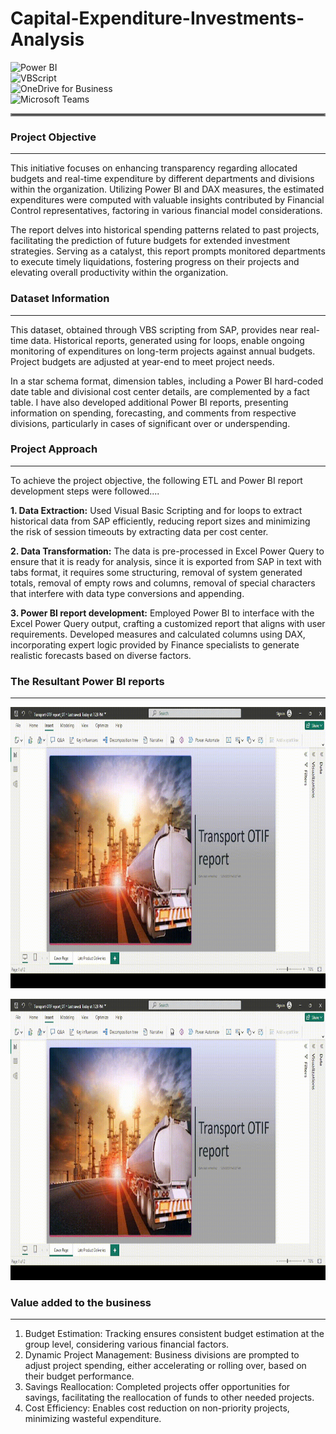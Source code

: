 # Capital-Expenditure-Investments-Analysis


![Power BI](https://img.shields.io/badge/Analytics-Power_BI-yellow?logo=powerbi&logoColor=white&style=flat-square) <br>
![VBScript](https://img.shields.io/badge/Scripting-Visual_Basic-blue?logo=visual-studio&logoColor=white&style=flat-square) <br>
![OneDrive for Business](https://img.shields.io/badge/Cloud-OneDrive_for_Business-blue?logo=onedrive&logoColor=white&style=flat-square) <br>
![Microsoft Teams](https://img.shields.io/badge/Communication-Microsoft_Teams-purple?logo=microsoft-teams&logoColor=white&style=flat-square) <br>


<hr style="border: 2px solid gray;">

### Project Objective
---

This initiative focuses on enhancing transparency regarding allocated budgets and real-time expenditure by different departments and divisions within the organization. Utilizing Power BI and DAX measures, the estimated expenditures were computed with valuable insights contributed by Financial Control representatives, factoring in various financial model considerations.

The report delves into historical spending patterns related to past projects, facilitating the prediction of future budgets for extended investment strategies. Serving as a catalyst, this report prompts monitored departments to execute timely liquidations, fostering progress on their projects and elevating overall productivity within the organization.



### Dataset Information
---

This dataset, obtained through VBS scripting from SAP, provides near real-time data. Historical reports, generated using for loops, enable ongoing monitoring of expenditures on long-term projects against annual budgets. Project budgets are adjusted at year-end to meet project needs.

In a star schema format, dimension tables, including a Power BI hard-coded date table and divisional cost center details, are complemented by a fact table. I have also developed additional Power BI reports, presenting information on spending, forecasting, and comments from respective divisions, particularly in cases of significant over or underspending.


### Project Approach
---

To achieve the project objective, the following ETL and Power BI report development steps were followed....

**1. Data Extraction:**
Used Visual Basic Scripting and for loops to extract historical data from SAP efficiently, reducing report sizes and minimizing the risk of session timeouts by extracting data per cost center.

**2. Data Transformation:**
The data is pre-processed in Excel Power Query to ensure that it is ready for analysis, since it is exported from SAP in text with tabs format, it requires some structuring, removal of system generated totals, removal of empty rows and columns, removal of special characters that interfere with data type conversions and appending. 

**3. Power BI report development:**
Employed Power BI to interface with the Excel Power Query output, crafting a customized report that aligns with user requirements. Developed measures and calculated columns using DAX, incorporating expert logic provided by Finance specialists to generate realistic forecasts based on diverse factors.



### The Resultant Power BI reports
---

<p align="center">
  <img src="https://github.com/CarolMmai/Late-Product-Deliveries-Analysis/blob/main/Power_BI_report_Late_product_delivery.gif" width="800" height="450" alt="Late Product Delivery Power BI Report">
</p>

<p align="center">
  <img src="https://github.com/CarolMmai/Late-Product-Deliveries-Analysis/blob/main/Power_BI_report_Late_product_delivery.gif" width="800" height="450" alt="Late Product Delivery Power BI Report">
</p>


### Value added to the business
---
1. Budget Estimation: Tracking ensures consistent budget estimation at the group level, considering various financial factors.
2. Dynamic Project Management: Business divisions are prompted to adjust project spending, either accelerating or rolling over, based on their budget performance.
3. Savings Reallocation: Completed projects offer opportunities for savings, facilitating the reallocation of funds to other needed projects.
4. Cost Efficiency: Enables cost reduction on non-priority projects, minimizing wasteful expenditure.